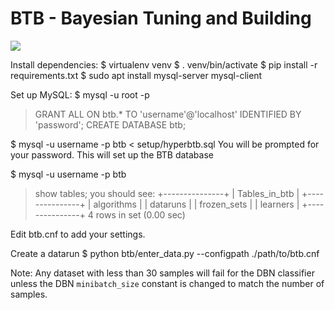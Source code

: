 BTB - Bayesian Tuning and Building
====

[![](https://img.shields.io/badge/docs-latest-blue.svg)](https://hdi-project.github.io/BTB/)

Install dependencies:
$ virtualenv venv
$ . venv/bin/activate
$ pip install -r requirements.txt
$ sudo apt install mysql-server mysql-client

Set up MySQL:
$ mysql -u root -p
> GRANT ALL ON btb.\* TO 'username'@'localhost' IDENTIFIED BY 'password';
> CREATE DATABASE btb;

$ mysql -u username -p btb < setup/hyperbtb.sql
You will be prompted for your password. This will set up the BTB database

$ mysql -u username -p btb
> show tables;
you should see:
+---------------+
| Tables_in_btb |
+---------------+
| algorithms    |
| dataruns      |
| frozen_sets   |
| learners      |
+---------------+
4 rows in set (0.00 sec)

Edit btb.cnf to add your settings.

Create a datarun 
$ python btb/enter_data.py --configpath ./path/to/btb.cnf 

Note: Any dataset with less than 30 samples will fail for the DBN classifier unless the DBN `minibatch_size` constant is changed to match the number of samples.
